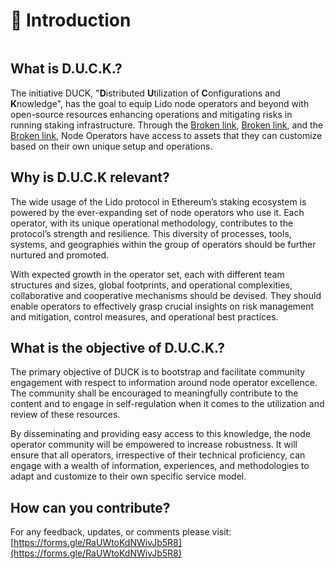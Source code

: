 # 🦆 Introduction

<figure><img src=".gitbook/assets/DALL·E 2024-01-22 16.39.23 - In a futuristic, digital art-style, depict a duck embodying the essence of Ethereum and advanced network technology. This duck should appear cutting-e.png" alt=""><figcaption></figcaption></figure>

## What is D.U.C.K.?

The initiative DUCK, "**D**istributed **U**tilization of **C**onfigurations and **K**nowledge", has the goal to equip Lido node operators and beyond with open-source resources enhancing operations and mitigating risks in running staking infrastructure. Through the [Broken link](broken-reference "mention"), [Broken link](broken-reference "mention"), and the [Broken link](broken-reference "mention"), Node Operators have access to assets that they can customize based on their own unique setup and operations.

## Why is D.U.C.K relevant?

The wide usage of the Lido protocol in Ethereum’s staking ecosystem is powered by the ever-expanding set of node operators who use it. Each operator, with its unique operational methodology, contributes to the protocol’s strength and resilience. This diversity of processes, tools, systems, and geographies within the group of operators should be further nurtured and promoted.

With expected growth in the operator set, each with different team structures and sizes, global footprints, and operational complexities, collaborative and cooperative mechanisms should be devised. They should enable operators to effectively grasp crucial insights on risk management and mitigation, control measures, and operational best practices.

## What is the objective of D.U.C.K.?

The primary objective of DUCK is to bootstrap and facilitate community engagement with respect to information around node operator excellence. The community shall be encouraged to meaningfully contribute to the content and to engage in self-regulation when it comes to the utilization and review of these resources.

By disseminating and providing easy access to this knowledge, the node operator community will be empowered to increase robustness. It will ensure that all operators, irrespective of their technical proficiency, can engage with a wealth of information, experiences, and methodologies to adapt and customize to their own specific service model.&#x20;

## How can you contribute?

For any feedback, updates, or comments please visit: [https://forms.gle/RaUWtoKdNWivJb5R8](https://forms.gle/RaUWtoKdNWivJb5R8)
